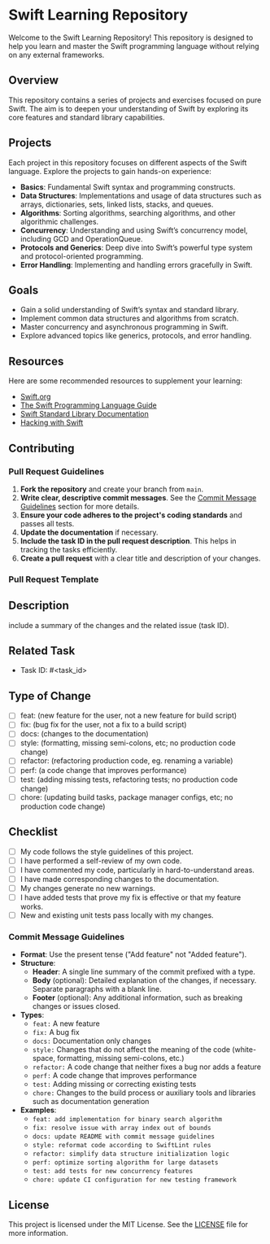 # Swift Learning Repository

Welcome to the Swift Learning Repository! This repository is designed to help you learn and master the Swift programming language without relying on any external frameworks.

## Overview

This repository contains a series of projects and exercises focused on pure Swift. The aim is to deepen your understanding of Swift by exploring its core features and standard library capabilities.

## Projects

Each project in this repository focuses on different aspects of the Swift language. Explore the projects to gain hands-on experience:

- **Basics**: Fundamental Swift syntax and programming constructs.
- **Data Structures**: Implementations and usage of data structures such as arrays, dictionaries, sets, linked lists, stacks, and queues.
- **Algorithms**: Sorting algorithms, searching algorithms, and other algorithmic challenges.
- **Concurrency**: Understanding and using Swift’s concurrency model, including GCD and OperationQueue.
- **Protocols and Generics**: Deep dive into Swift’s powerful type system and protocol-oriented programming.
- **Error Handling**: Implementing and handling errors gracefully in Swift.

## Goals

- Gain a solid understanding of Swift’s syntax and standard library.
- Implement common data structures and algorithms from scratch.
- Master concurrency and asynchronous programming in Swift.
- Explore advanced topics like generics, protocols, and error handling.

## Resources

Here are some recommended resources to supplement your learning:

- [Swift.org](https://swift.org)
- [The Swift Programming Language Guide](https://docs.swift.org/swift-book/)
- [Swift Standard Library Documentation](https://developer.apple.com/documentation/swift/swift_standard_library)
- [Hacking with Swift](https://www.hackingwithswift.com)

## Contributing

### Pull Request Guidelines

1. **Fork the repository** and create your branch from `main`.
2. **Write clear, descriptive commit messages**. See the [Commit Message Guidelines](#commit-message-guidelines) section for more details.
3. **Ensure your code adheres to the project's coding standards** and passes all tests.
4. **Update the documentation** if necessary.
5. **Include the task ID in the pull request description**. This helps in tracking the tasks efficiently.
6. **Create a pull request** with a clear title and description of your changes.

### Pull Request Template

## Description

include a summary of the changes and the related issue (task ID).

## Related Task

- Task ID: #<task_id>

## Type of Change

- [ ] feat: (new feature for the user, not a new feature for build script)
- [ ] fix: (bug fix for the user, not a fix to a build script)
- [ ] docs: (changes to the documentation)
- [ ] style: (formatting, missing semi-colons, etc; no production code change)
- [ ] refactor: (refactoring production code, eg. renaming a variable)
- [ ] perf: (a code change that improves performance)
- [ ] test: (adding missing tests, refactoring tests; no production code change)
- [ ] chore: (updating build tasks, package manager configs, etc; no production code change)

## Checklist

- [ ] My code follows the style guidelines of this project.
- [ ] I have performed a self-review of my own code.
- [ ] I have commented my code, particularly in hard-to-understand areas.
- [ ] I have made corresponding changes to the documentation.
- [ ] My changes generate no new warnings.
- [ ] I have added tests that prove my fix is effective or that my feature works.
- [ ] New and existing unit tests pass locally with my changes.

### Commit Message Guidelines

- **Format**: Use the present tense ("Add feature" not "Added feature").
- **Structure**:
  - **Header**: A single line summary of the commit prefixed with a type.
  - **Body** (optional): Detailed explanation of the changes, if necessary. Separate paragraphs with a blank line.
  - **Footer** (optional): Any additional information, such as breaking changes or issues closed.
- **Types**:
  - `feat:` A new feature
  - `fix:` A bug fix
  - `docs:` Documentation only changes
  - `style:` Changes that do not affect the meaning of the code (white-space, formatting, missing semi-colons, etc.)
  - `refactor:` A code change that neither fixes a bug nor adds a feature
  - `perf:` A code change that improves performance
  - `test:` Adding missing or correcting existing tests
  - `chore:` Changes to the build process or auxiliary tools and libraries such as documentation generation
- **Examples**:
  - `feat: add implementation for binary search algorithm`
  - `fix: resolve issue with array index out of bounds`
  - `docs: update README with commit message guidelines`
  - `style: reformat code according to SwiftLint rules`
  - `refactor: simplify data structure initialization logic`
  - `perf: optimize sorting algorithm for large datasets`
  - `test: add tests for new concurrency features`
  - `chore: update CI configuration for new testing framework`

## License

This project is licensed under the MIT License. See the [LICENSE](LICENSE) file for more information.

